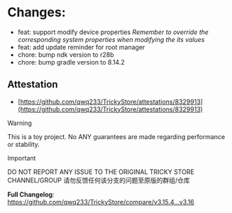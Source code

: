 # Changes:

- feat: support modify device properties
  *Remember to override the corresponding system properties when modifying the its values*
- feat: add update reminder for root manager
- chore: bump ndk version to r28b
- chore: bump gradle version to 8.14.2

## Attestation
- [https://github.com/qwq233/TrickyStore/attestations/8329913](https://github.com/qwq233/TrickyStore/attestations/8329913)

> [!WARNING]
> This is a toy project. No ANY guarantees are made regarding performance or stability.

> [!IMPORTANT]
> DO NOT REPORT ANY ISSUE TO THE ORIGINAL TRICKY STORE CHANNEL/GROUP 
> 请勿反馈任何该分支的问题至原版的群组/仓库 



**Full Changelog**: https://github.com/qwq233/TrickyStore/compare/v3.15.4...v3.16
